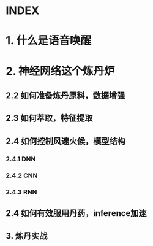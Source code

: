 # INDEX
# 1. 什么是语音唤醒
# 2. 神经网络这个炼丹炉
## 2.2 如何准备炼丹原料，数据增强
## 2.3 如何萃取，特征提取
## 2.4 如何控制风速火候，模型结构
### 2.4.1 DNN
### 2.4.2 CNN
### 2.4.3 RNN
## 2.4 如何有效服用丹药，inference加速
## 3. 炼丹实战
